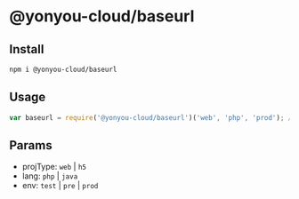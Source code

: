 # @yonyou-cloud/baseurl

## Install

```bash
npm i @yonyou-cloud/baseurl
```

## Usage

```js
var baseurl = require('@yonyou-cloud/baseurl')('web', 'php', 'prod'); // 返回"//web-api.yonyoucloud.com"
```

## Params

+ projType: `web` | `h5`
+ lang: `php` | `java`
+ env: `test` | `pre` | `prod`
